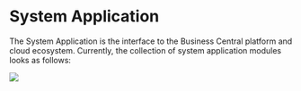 # System Application

The System Application is the interface to the Business Central platform and cloud ecosystem. Currently, the collection of system application modules looks as follows:

<img src="https://cloudblogs.microsoft.com/uploads/prod/sites/4/2019/08/image025.png">
